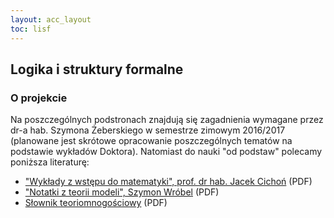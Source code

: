 ```yaml
---
layout: acc_layout
toc: lisf
---
```


Logika i struktury formalne
---

### O projekcie

Na poszczególnych podstronach znajdują się zagadnienia wymagane przez dr-a hab. Szymona Żeberskiego w semestrze zimowym 2016/2017 (planowane jest skrótowe opracowanie poszczególnych tematów na podstawie wykładów Doktora). Natomiast do nauki "od podstaw" polecamy poniższa literaturę:

* <a href="{{ site.baseurl }}/pdfs/sem1/lisf-wstep.pdf">"Wykłady z wstępu do matematyki", prof. dr hab. Jacek Cichoń</a> (PDF)
* <a href="{{ site.baseurl }}/pdfs/sem1/lisf-modele.pdf">"Notatki z teorii modeli", Szymon Wróbel</a> (PDF)
* <a href="{{ site.baseurl }}/pdfs/sem1/lisf-slownik.pdf">Słownik teoriomnogościowy</a> (PDF)
